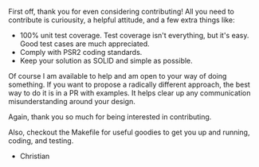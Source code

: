 First off, thank you for even considering contributing! All you need to contribute is curiousity, a helpful attitude, and a few extra things like:

- 100% unit test coverage. Test coverage isn't everything, but it's easy. Good test cases are much appreciated.
- Comply with PSR2 coding standards.
- Keep your solution as SOLID and simple as possible. 

Of course I am available to help and am open to your way of doing something. If you want to propose a radically different approach,
the best way to do it is in a PR with examples. It helps clear up any communication misunderstanding around your design.

Again, thank you so much for being interested in contributing.

Also, checkout the Makefile for useful goodies to get you up and running, coding, and testing.

- Christian
